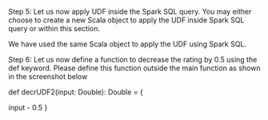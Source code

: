 
Step 5: Let us now apply UDF inside the Spark SQL query. You may either choose to create a new Scala object to apply the UDF inside Spark SQL query or within this section. 

We have used the same Scala object to apply the UDF using Spark SQL.

Step 6: Let us now define a function to decrease the rating by 0.5 using the def keyword. Please define this function outside the main function as shown in the screenshot below
 

def decrUDF2(input: Double): Double = {

  input - 0.5
}

 